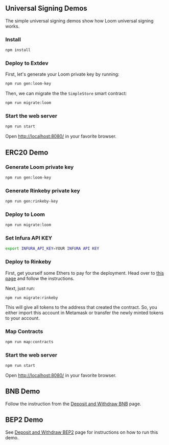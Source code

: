 ##  Universal Signing Demos

The simple universal signing demos show how Loom universal signing works.

### Install

```bash
npm install
```

### Deploy to Extdev

First, let's generate your Loom private key by running:

```bash
npm run gen:loom-key
```

Then, we can migrate the the `SimpleStore` smart contract:

```bash
npm run migrate:loom
```

### Start the web server

```bash
npm run start
```

Open [http://localhost:8080/](http://localhost:8080/) in your favorite browser.


## ERC20 Demo

### Generate Loom private key

```bash
npm run gen:loom-key
```

### Generate Rinkeby private key

```bash
npm run gen:rinkeby-key
```

### Deploy to Loom

```bash
npm run migrate:loom
```

### Set Infura API KEY

```bash
export INFURA_API_KEY=YOUR INFURA API KEY
```

### Deploy to Rinkeby

First, get yourself some Ethers to pay for the deployment. Head over to [this page](https://faucet.rinkeby.io/) and follow the instructions.

Next, just run:

```
npm run migrate:rinkeby
```

This will give all tokens to the address that created the contract. So, you either import this account in Metamask or transfer the newly minted tokens to your account.

### Map Contracts

```bash
npm run map:contracts
```


### Start the web server

```bash
npm run start
```

Open [http://localhost:8080/](http://localhost:8080/) in your favorite browser.


## BNB Demo

Follow the instruction from the [Deposit and Withdraw BNB](https://loomx.io/developers/en/deposit-and-withdraw-bnb.html) page.


## BEP2 Demo

See  [Deposit and Withdraw BEP2](https://loomx.io/developers/en/deposit-and-withdraw-bep2.html) page for instructions on how to run this demo.
